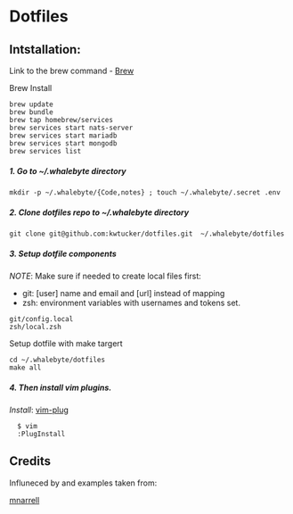 # Dotfiles

## Intstallation:

Link to the brew command - [Brew](https://brew.sh/)

Brew Install

```
brew update
brew bundle
brew tap homebrew/services
brew services start nats-server
brew services start mariadb
brew services start mongodb
brew services list
```

##### 1. Go to ~/.whalebyte directory

```
mkdir -p ~/.whalebyte/{Code,notes} ; touch ~/.whalebyte/.secret .env
```

##### 2. Clone dotfiles repo to ~/.whalebyte directory

```
git clone git@github.com:kwtucker/dotfiles.git  ~/.whalebyte/dotfiles
```

##### 3. Setup dotfile components

*NOTE*: Make sure if needed to create local files first:
 - git: [user] name and email and [url] instead of mapping
 - zsh: environment variables with usernames and tokens set.

```shell
git/config.local
zsh/local.zsh
```

Setup dotfile with make targert

```shell
cd ~/.whalebyte/dotfiles
make all 
```

##### 4. Then install vim plugins.

*Install*: [vim-plug](https://github.com/junegunn/vim-plug)

```shell
  $ vim
  :PlugInstall
```

## Credits

Influneced by and examples taken from:

[mnarrell](https://github.com/mnarrell/dotfiles)

